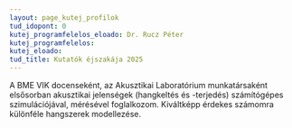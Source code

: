 ```yaml
---
layout: page_kutej_profilok
tud_idopont: 0
kutej_programfelelos_eloado: Dr. Rucz Péter
kutej_programfelelos: 
kutej_eloado:
tud_title: Kutatók éjszakája 2025
---
```


A BME VIK docenseként, az Akusztikai Laboratórium munkatársaként elsősorban akusztikai jelenségek (hangkeltés és -terjedés) számítógépes szimulációjával, mérésével foglalkozom. Kiváltképp érdekes számomra különféle hangszerek modellezése.
